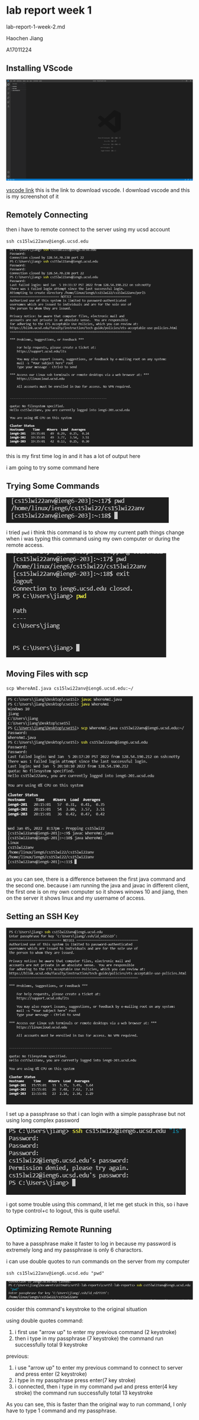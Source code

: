 # lab report week 1

lab-report-1-week-2.md

Haochen Jiang

A17011224

## Installing VScode
![image](pic1.png)

[vscode link](https://code.visualstudio.com/)
this is the link to download vscode.
I download vscode and this is my screenshot of it

## Remotely Connecting

then i have to remote connect to the server using my ucsd account

`ssh cs15lwi22anv@ieng6.ucsd.edu`

![image](pic2.png)

this is my first time log in and it has a lot of output here

i am going to try some command here

## Trying Some Commands
![image](pic3.png)

i tried `pwd` i think this command is to show my current path
things change when i was typing this command using my own computer or during the remote access.

![image](pic4.png)

## Moving Files with scp

`scp WhereAmI.java cs15lwi22anv@ieng6.ucsd.edu:~/`

![image](pic5.png)

as you can see, there is a difference between the first java command and the second one. because i am running the java and javac in different client, the first one is on my own computer so it shows winows 10 and jiang, then on the server it shows linux and my username of access.

## Setting an SSH Key
![image](pic6.png)

I set up a passphrase so that i can login with a simple passphrase but not using long complex password

![image](pic7.png)

i got some trouble using this command, it let me get stuck in this, so i have to type control+c to logout, this is quite useful.

## Optimizing Remote Running

to have a passphrase make it faster to log in because my password is extremely long and my passphrase is only 6 charactors.

i can use double quotes to run commands on the server from my computer

`ssh cs15lwi22anv@ieng6.ucsd.edu "pwd"`

![image](pic8.png)

cosider this command's keystroke to the original situation

using double quotes command:
1. i first use "arrow up" to enter my previous command (2 keystroke)
2. then i type in my passphrase (7 keystroke)
the command run successfully
total 9 keystroke

previous:
1. i use "arrow up" to enter my previous command to connect to server and press enter (2 keystroke)
2. i type in my passphrase press enter(7 key stroke)
3. i connected, then i type in my command `pwd` and press enter(4 key stroke)
the command run successfully
total 13 keystroke

As you can see, this is faster than the original way to run command, I only have to type 1 command and my passphrase.